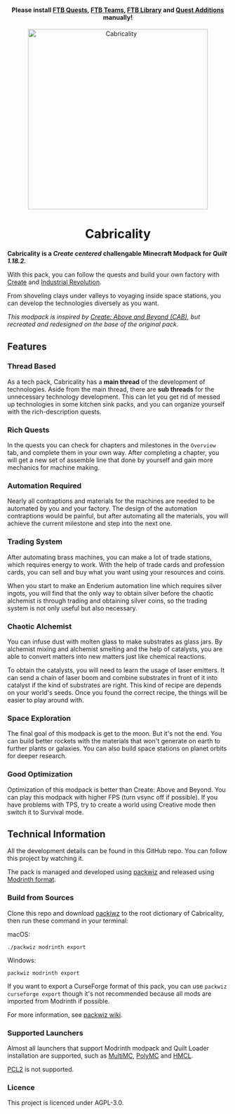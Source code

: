 
<h4 align="center">Please install <a href="https://www.curseforge.com/minecraft/mc-mods/ftb-quests-fabric">FTB Quests<a/>, <a href="https://www.curseforge.com/minecraft/mc-mods/ftb-teams-fabric">FTB Teams<a/>, <a href="https://www.curseforge.com/minecraft/mc-mods/ftb-library-fabric">FTB Library<a/> and <a href="https://www.curseforge.com/minecraft/mc-mods/quests-additions-fabric">Quest Additions<a/> manually!</h4>

<div align="center"> <img src="https://github.com/DM-Earth/Cabricality/blob/packwiz/1.18.2/quilt/dev/assets/cabricality_banner.png?raw=true" width = 410 alt="Cabricality"> </div>
<h1 align="center"> Cabricality </h1>

**Cabricality is a *Create centered* challengable Minecraft Modpack for *Quilt 1.18.2.***

With this pack, you can follow the quests and build your own factory with [Create](https://github.com/Fabricators-of-Create/Create) and [Industrial Revolution](https://github.com/GabrielOlvH/Industrial-Revolution).

From shoveling clays under valleys to voyaging inside space stations, you can develop the technologies diversely as you want.

*This modpack is inspired by [Create: Above and Beyond (CAB),](https://github.com/simibubi/Above-and-Beyond) but recreated and redesigned on the base of the original pack.*

## Features

### Thread Based

As a tech pack, Cabricality has a **main thread** of the development of technologies. Aside from the main thread, there are **sub threads** for the unnecessary technology development. This can let you get rid of messed up technologies in some kitchen sink packs, and you can organize yourself with the rich-description quests.

### Rich Quests

In the quests you can check for chapters and milestones in the `Overview` tab, and complete them in your own way. After completing a chapter, you will get a new set of assemble line that done by yourself and gain more mechanics for machine making.

### Automation Required

Nearly all contraptions and materials for the machines are needed to be automated by you and your factory. The design of the automation contraptions would be painful, but after automating all the materials, you will achieve the current milestone and step into the next one.

### Trading System

After automating brass machines, you can make a lot of trade stations, which requires energy to work. With the help of trade cards and profession cards, you can sell and buy what you want using your resources and coins. 

When you start to make an Enderium automation line which requires silver ingots, you will find that the only way to obtain silver before the chaotic alchemist is through trading and obtaining silver coins, so the trading system is not only useful but also necessary.

### Chaotic Alchemist

You can infuse dust with molten glass to make substrates as glass jars. By alchemist mixing and alchemist smelting and the help of catalysts, you are able to convert matters into new matters just like chemical reactions.

To obtain the catalysts, you will need to learn the usage of laser emitters. It can send a chain of laser boom and combine substrates in front of it into catalyst if the kind of substrates are right. This kind of recipe are depends on your world's seeds. Once you found the correct recipe, the things will be easier to play around with.

### Space Exploration

The final goal of this modpack is get to the moon. But it's not the end. You can build better rockets with the materials that won't generate on earth to further plants or galaxies. You can also build space stations on planet orbits for deeper research.

### Good Optimization

Optimization of this modpack is better than Create: Above and Beyond. You can play this modpack with higher FPS (turn vsync off if possible). If you have problems with TPS, try to create a world using Creative mode then switch it to Survival mode.

## Technical Information

All the development details can be found in this GitHub repo. You can follow this project by watching it.

The pack is managed and developed using [packwiz](https://github.com/packwiz/packwiz) and released using [Modrinth format](https://docs.modrinth.com/docs/modpacks/format_definition/).

### Build from Sources

Clone this repo and download [packiwz](https://github.com/packwiz/packwiz) to the root dictionary of Cabricality, then run these command in your terminal:

macOS:

`./packwiz modrinth export`

Windows:

`packwiz modrinth export`

If you want to export a CurseForge format of this pack, you can use `packwiz curseforge export` though it's not recommended because all mods are imported from Modrinth if possible.

For more information, see [packwiz wiki](https://packwiz.infra.link/).

### Supported Launchers

Almost all launchers that support Modrinth modpack and Quilt Loader installation are supported, such as [MultiMC](https://github.com/MultiMC/Launcher), [PolyMC](https://github.com/PolyMC/PolyMC) and [HMCL](https://github.com/huanghongxun/HMCL). 

[PCL2](https://github.com/Hex-Dragon/PCL2) is not supported.

### Licence

This project is licenced under AGPL-3.0.
